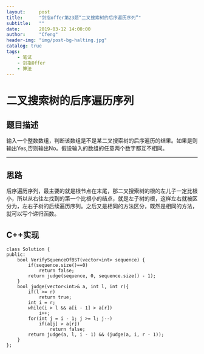 ```yaml
---
layout:     post
title:      "剑指offer第23题“二叉搜索树的后序遍历序列”"
subtitle:   ""
date:       2019-03-12 14:00:00
author:     "Cfeng"
header-img: "img/post-bg-halting.jpg"
catalog: true
tags:
    - 笔试
    - 剑指Offer
    - 算法
---
```

# 二叉搜索树的后序遍历序列
## 题目描述
输入一个整数数组，判断该数组是不是某二叉搜索树的后序遍历的结果。如果是则输出Yes,否则输出No。假设输入的数组的任意两个数字都互不相同。
***
## 思路
后序遍历序列，最主要的就是根节点在末尾，那二叉搜索树的根的左儿子一定比根小，所以从右往左找到的第一个比根小的结点，就是左子树的根，这样左右就被区分为，左右子树的后续遍历序列。之后又是相同的方法区分，既然是相同的方法，就可以写个递归函数。
## C++实现
```
class Solution {
public:
    bool VerifySquenceOfBST(vector<int> sequence) {
        if(sequence.size()==0)
            return false;
        return judge(sequence, 0, sequence.size() - 1);
    }
    bool judge(vector<int>& a, int l, int r){
        if(l >= r) 
            return true;
        int i = r;
        while(i > l && a[i - 1] > a[r]) 
            i++;
        for(int j = i - 1; j >= l; j--) 
            if(a[j] > a[r]) 
                return false;
        return judge(a, l, i - 1) && (judge(a, i, r - 1));
    }
};
```

